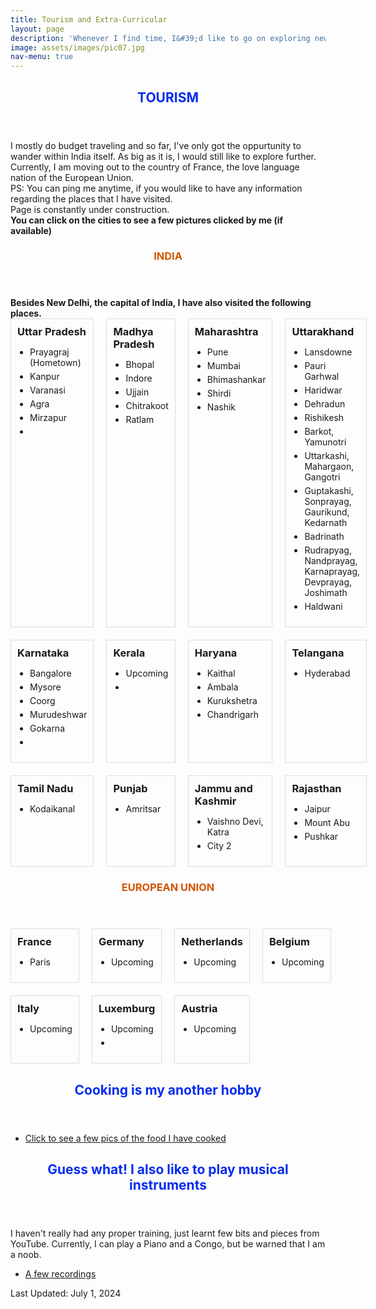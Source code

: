 ```yaml
---
title: Tourism and Extra-Curricular
layout: page
description: 'Whenever I find time, I&#39;d like to go on exploring new places and people. Below you can find few pics of all the places that I have visited so far (PS: these are the only places for which have pictures)'
image: assets/images/pic07.jpg
nav-menu: true
---
```


<!-- Main -->
<div id="main">

<!-- One -->
<section id="one">
	<div class="inner">
    <header class="major">
      <h2><font color="##5B2C6F">TOURISM</font></h2>
    </header>
		<p>I mostly do budget traveling and so far, I&#39;ve only got the oppurtunity to wander within India itself. As big as it is, I would still like to explore further. Currently, I am moving out to the country of France, the love language nation of the European Union. <br/> PS: You can ping me anytime, if you would like to have any information regarding the places that I have visited. <br /> Page is constantly under construction. <br /> <b> You can click on the cities to see a few pictures clicked by me (if available)</b></p>
	</div>
</section>

<!-- Two -->
<section id="one">
  <div class="inner">
    <header class="major">
      <h3><font color="#D35400">INDIA</font></h3>
    </header>
    <b>Besides New Delhi, the capital of India, I have also visited the following places. </b> <br/>
    <div class="grid-container">
      <div class="grid-item">
        <h3>Uttar Pradesh</h3>
        <ul>
          <li>Prayagraj (Hometown)</li>
          <li>Kanpur</li>
          <li>Varanasi</li>
		      <li>Agra</li>
		      <li>Mirzapur</li>
		      <li></li>
        </ul>
      </div>
      <div class="grid-item">
        <h3>Madhya Pradesh</h3>
        <ul>
          <li>Bhopal</li>
          <li>Indore</li>
          <li>Ujjain</li>
          <li>Chitrakoot</li>
          <li>Ratlam</li>
        </ul>
      </div>
      <!-- Add more grid-item divs here for additional lists -->
      <div class="grid-item">
        <h3>Maharashtra</h3>
        <ul>
          <li>Pune</li>
          <li>Mumbai</li>
		      <li>Bhimashankar</li>
          <li>Shirdi</li>
          <li>Nashik</li>
        </ul>
      </div>
      <div class="grid-item">
        <h3>Uttarakhand</h3>
        <ul>
          <li>Lansdowne</li>
          <li>Pauri Garhwal</li>
		      <li>Haridwar</li>
          <li>Dehradun</li>
		      <li>Rishikesh</li>
		      <li>Barkot, Yamunotri</li>
		      <li>Uttarkashi, Mahargaon, Gangotri</li>
          <li>Guptakashi, Sonprayag, Gaurikund, Kedarnath</li>
          <li>Badrinath</li>
		      <li>Rudrapyag, Nandprayag, Karnaprayag, Devprayag, Joshimath</li>
          <li>Haldwani</li>
        </ul>
      </div>
      <div class="grid-item">
        <h3>Karnataka</h3>
        <ul>
          <li>Bangalore</li>
          <li>Mysore</li>
		      <li>Coorg</li>
          <li>Murudeshwar</li>
		      <li>Gokarna</li>
          <li></li>
        </ul>
      </div>
      <div class="grid-item">
        <h3>Kerala</h3>
        <ul>
          <li>Upcoming</li>
          <li></li>
        </ul>
      </div>
      <div class="grid-item">
        <h3>Haryana</h3>
        <ul>
          <li>Kaithal</li>
          <li>Ambala</li>
		      <li>Kurukshetra</li>
          <li>Chandrigarh</li>
        </ul>
      </div>
      <div class="grid-item">
        <h3>Telangana</h3>
        <ul>
          <li>Hyderabad</li>
        </ul>
      </div>
	  <div class="grid-item">
        <h3>Tamil Nadu</h3>
        <ul>
          <li>Kodaikanal</li>
        </ul>
      </div>
	  <div class="grid-item">
        <h3>Punjab</h3>
        <ul>
          <li>Amritsar</li>
        </ul>
      </div>
	  <div class="grid-item">
        <h3>Jammu and Kashmir</h3>
        <ul>
          <li>Vaishno Devi, Katra</li>
          <li>City 2</li>
        </ul>
      </div>
	  <div class="grid-item">
        <h3>Rajasthan</h3>
        <ul>
          <li>Jaipur</li>
          <li>Mount Abu</li>
		      <li>Pushkar</li>
        </ul>
      </div>
    </div>
  </div>
</section>

<style>
  .grid-container {
    display: grid;
    grid-template-columns: repeat(4, 1fr);
    gap: 20px; /* Adjust the gap as needed */
  }

  .grid-item {
    border: 1px solid #ddd; /* Optional: for visual separation */
    padding: 10px; /* Optional: adjust padding as needed */
  }

  .grid-item h3 {
    margin: 0 0 10px 0; /* Add some space below the header */
  }

  .grid-item ul {
    list-style-type: disc; /* Use bullets for list items */
    padding-left: 20px; /* Add padding to indent the list */
  }

  .grid-item ul li {
    margin-bottom: 5px; /* Add space between list items */
  }
</style>

<section id="one">
  <div class="inner">
    <header class="major">
      <h3><font color="#D35400">EUROPEAN UNION</font></h3>
    </header>
    <div class="grid-container">
      <div class="grid-item">
        <h3>France</h3>
        <ul>
          <li>Paris</li>
        </ul>
      </div>
      <div class="grid-item">
        <h3>Germany</h3>
        <ul>
          <li>Upcoming</li>
        </ul>
      </div>
      <!-- Add more grid-item divs here for additional lists -->
      <div class="grid-item">
        <h3>Netherlands</h3>
        <ul>
          <li>Upcoming</li>
        </ul>
      </div>
      <div class="grid-item">
        <h3>Belgium</h3>
        <ul>
          <li>Upcoming</li>
        </ul>
      </div>
      <div class="grid-item">
        <h3>Italy</h3>
        <ul>
          <li>Upcoming</li>
        </ul>
      </div>
      <div class="grid-item">
        <h3>Luxemburg</h3>
        <ul>
          <li>Upcoming</li>
          <li></li>
        </ul>
      </div>
      <div class="grid-item">
        <h3>Austria</h3>
        <ul>
          <li>Upcoming</li>
        </ul>
      </div>
    </div>
  </div>
</section>

<style>
  .grid-container {
    display: grid;
    grid-template-columns: repeat(4, 1fr);
    gap: 20px; /* Adjust the gap as needed */
  }

  .grid-item {
    border: 1px solid #ddd; /* Optional: for visual separation */
    padding: 10px; /* Optional: adjust padding as needed */
  }

  .grid-item h3 {
    margin: 0 0 10px 0; /* Add some space below the header */
  }

  .grid-item ul {
    list-style-type: disc; /* Use bullets for list items */
    padding-left: 20px; /* Add padding to indent the list */
  }

  .grid-item ul li {
    margin-bottom: 5px; /* Add space between list items */
  }
</style>


<!-- Three -->
<section id="three">
	<div class="inner">
		<header class="major">
			<h2><font color="##5B2C6F">Cooking is my another hobby</font></h2>
		</header>
		<p></p>
		<ul class="actions">
			<li><a href="generic.html" class="button next">Click to see a few pics of the food I have cooked</a></li>
		</ul>
	</div>
</section>

<!-- Three -->
<section id="three">
	<div class="inner">
		<header class="major">
			<h2><font color="##5B2C6F">Guess what! I also like to play musical instruments</font></h2>
		</header>
		<p>I haven't really had any proper training, just learnt few bits and pieces from YouTube. Currently, I can play a Piano and a Congo, but be warned that I am a noob.</p>
		<ul class="actions">
			<li><a href="generic.html" class="button next">A few recordings</a></li>
		</ul>
	</div>
</section>

</div>

Last Updated: July 1, 2024